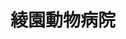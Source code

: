 ---
title: 綾園動物病院
description: 町の小さな動物病院です。皮膚科と歯科に力を入れています。 診療を通じて、ペット達や飼主さんが幸せな時間を過ごせるようにサポートしています。
city: 高石市
info:
  director: 濱岡 圭治
  open: 2008年
  staff: 獣医師3名、看護師6名
  animals: 犬・猫・ウサギ・フェレット
  website: https://ayazonovet.wixsite.com/mysite
  features: 診療を通じて、ペット達が幸せな一生を送れるようにサポートしています。そのため飼い主さんとのコミュニケーションの取り方も指導します。
    また、勤務時間も考慮して(週40時間)長く勤めていただけるよう努力しています！ 第2新卒の方（初めの病院を早期に退職してしまった方）も歓迎します。
  department: ⼀般内科、⼀般外科
  facility: 超⾳波、レントゲン
contact:
  address: 〒592-0014　大阪府高石市綾園1-6-3
  tel: 072-265-5776
  fax: 072-265-5776
  mail: ayazono_vet@yahoo.co.jp
recruit:
  recruiting: true
  message: 一次診療病院として予防、皮膚や歯科診療に力を入れています。診療を通じて、ペット達が幸せな一生を送れるようにサポートしています。そのため飼い主さんとのコミュニケーションの取り方も指導します。勤務時間は9時から13時、16時から20時です。お昼は一旦帰宅します。週当たりの勤務時間がほぼ40時間で残業ほぼないです。第2新卒の方（初めの病院を早期に退職してしまった方）も歓迎します。スタッフ仲がとてもいいです。
  salary: 28万円～
  welfare: 社会保険完備
  date: May 8, 2020 5:40 PM
  option: 学会所属・参加費用負担
  allowance: 通勤手当、住宅⼿当(一人暮らしもしくは世帯主)
  holiday: 水曜、土日祝午後
  bonus: 賞与あり
---